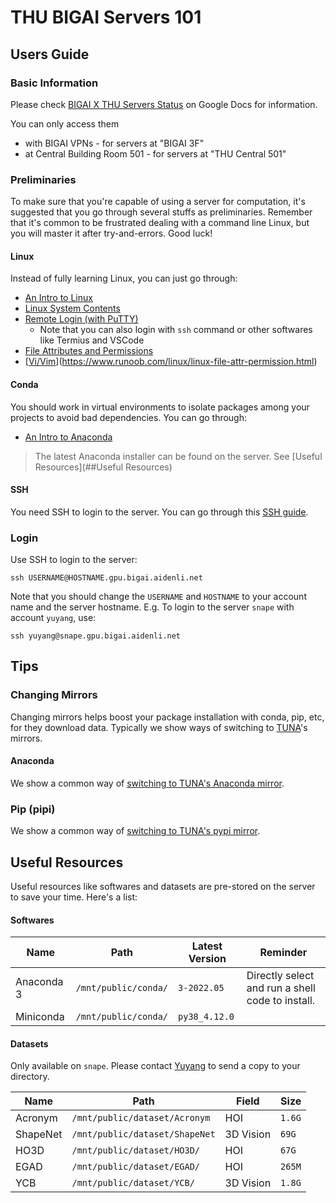 # THU BIGAI Servers 101

## Users Guide

### Basic Information

Please check [BIGAI X THU Servers Status](https://docs.google.com/spreadsheets/d/1DVxKWAArosIoaySw1OLpoW8tsti40d-ZUBTlnYfx1ls/edit?usp=sharing) on Google Docs for information.

You can only access them

- with BIGAI VPNs - for servers at "BIGAI 3F"
- at Central Building Room 501 - for servers at "THU Central 501"



### Preliminaries

To make sure that you're capable of using a server for computation, it's suggested that you go through several stuffs as preliminaries. Remember that it's common to be frustrated dealing with a command line Linux, but you will master it after try-and-errors. Good luck!



#### Linux

Instead of fully learning Linux, you can just go through:

- [An Intro to Linux](https://www.runoob.com/linux/linux-intro.html)
- [Linux System Contents](https://www.runoob.com/linux/linux-system-contents.html)
- [Remote Login (with PuTTY)](https://www.runoob.com/linux/linux-remote-login.html)
  - Note that you can also login with `ssh` command or other softwares like Termius and VSCode
- [File Attributes and Permissions](https://www.runoob.com/linux/linux-file-attr-permission.html)
- [[Vi/Vim](https://www.runoob.com/linux/linux-vim.html)](https://www.runoob.com/linux/linux-file-attr-permission.html)



#### Conda

You should work in virtual environments to isolate packages among your projects to avoid bad dependencies. You can go through:

- [An Intro to Anaconda](https://zhuanlan.zhihu.com/p/351348108)

> The latest Anaconda installer can be found on the server. See [Useful Resources](##Useful Resources)



#### SSH

You need SSH to login to the server. You can go through this [SSH guide](https://wangdoc.com/ssh/).



### Login

Use SSH to login to the server:

```shell
ssh USERNAME@HOSTNAME.gpu.bigai.aidenli.net
```

Note that you should change the `USERNAME` and `HOSTNAME` to your account name and the server hostname. E.g. To login to the server `snape` with account `yuyang`, use:

```shell
ssh yuyang@snape.gpu.bigai.aidenli.net
```



## Tips

### Changing Mirrors

Changing mirrors helps boost your package installation with conda, pip, etc, for they download data. Typically we show ways of switching to [TUNA](https://tuna.moe)'s mirrors.

#### Anaconda

We show a common way of [switching to TUNA's Anaconda mirror](https://mirrors.tuna.tsinghua.edu.cn/help/anaconda/).



### Pip (pipi)

We show a common way of  [switching to TUNA's pypi mirror](https://mirrors.tuna.tsinghua.edu.cn/help/pypi/).



## Useful Resources

Useful resources like softwares and datasets are pre-stored on the server to save your time. Here's a list:

#### Softwares

| Name       | Path                 | Latest Version | Reminder                                         |
| ---------- | -------------------- | -------------- | ------------------------------------------------ |
| Anaconda 3 | `/mnt/public/conda/` | `3-2022.05`    | Directly select and run a shell code to install. |
| Miniconda  | `/mnt/public/conda/` | `py38_4.12.0`  |                                                  |



#### Datasets

Only available on `snape`. Please contact [Yuyang](mailto:i@aidenli.net) to send a copy to your directory.

| Name     | Path                           | Field     | Size   |
| -------- | ------------------------------ | --------- | ------ |
| Acronym  | `/mnt/public/dataset/Acronym`  | HOI       | `1.6G` |
| ShapeNet | `/mnt/public/dataset/ShapeNet` | 3D Vision | `69G`  |
| HO3D     | `/mnt/public/dataset/HO3D/`    | HOI       | `67G`  |
| EGAD     | `/mnt/public/dataset/EGAD/`    | HOI       | `265M` |
| YCB      | `/mnt/public/dataset/YCB/`     | 3D Vision | `1.8G` |
